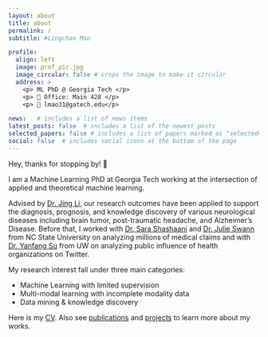 ```yaml
---
layout: about
title: about
permalink: /
subtitle: #Lingchao Mao

profile:
  align: left
  image: prof_pic.jpg
  image_circular: false # crops the image to make it circular
  address: >
    <p> ML PhD @ Georgia Tech </p>
    <p> 📍 Office: Main 428 </p>
    <p> 📧 lmao31@gatech.edu</p>

news:   # includes a list of news items
latest_posts: false  # includes a list of the newest posts
selected_papers: false # includes a list of papers marked as "selected={true}"
social: false  # includes social icons at the bottom of the page  
---
```


Hey, thanks for stopping by! 👋

I am a Machine Learning PhD at Georgia Tech working at the intersection of applied and theoretical machine learning. 

Advised by [Dr. Jing Li](https://sites.gatech.edu/jing-li/), our research outcomes have been applied to support the diagnosis, prognosis, and knowledge discovery of various neurological diseases including brain tumor, post-traumatic headache, and Alzheimer’s Disease. Before that, I worked with [Dr. Sara Shashaani](https://shashaani.wordpress.ncsu.edu/) and [Dr. Julie Swann](https://www.ise.ncsu.edu/people/jlswann/) from NC State University on analyzing millions of medical claims and with [Dr. Yanfang Su](https://globalhealth.washington.edu/faculty/yanfang-su) from UW on analyzing public influence of health organizations on Twitter. 

My research interest fall under three main categories:
 - Machine Learning with limited supervision 
 - Multi-modal learning with incomplete modality data
 - Data mining & knowledge discovery 

Here is my [CV](/assets/pdf/cv_lingchaomao.pdf). Also see [publications](/publications/) and [projects](/projects/) to learn more about my works.



